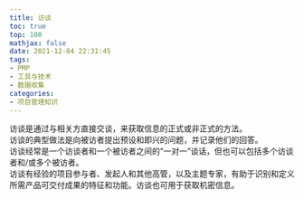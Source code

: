 ```yaml
---
title: 访谈
toc: true
top: 100
mathjax: false
date: 2021-12-04 22:31:45
tags:
- PMP
- 工具与技术
- 数据收集
categories:
- 项目管理知识
---
```

访谈是通过与相关方直接交谈，来获取信息的正式或非正式的方法。  
访谈的典型做法是向被访者提出预设和即兴的问题，并记录他们的回答。  
访谈经常是一个访谈者和一个被访者之间的“一对一”谈话，但也可以包括多个访谈者和/或多个被访者。  
访谈有经验的项目参与者、发起人和其他高管，以及主题专家，有助于识别和定义所需产品可交付成果的特征和功能。访谈也可用于获取机密信息。
